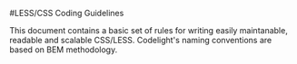 #LESS/CSS Coding Guidelines

This document contains a basic set of rules for writing easily maintanable, readable and scalable CSS/LESS.
Codelight's naming conventions are based on BEM methodology. 
